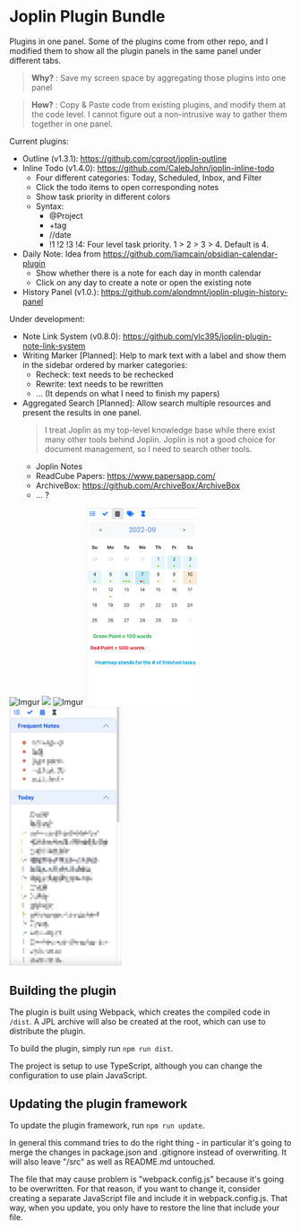 # Joplin Plugin Bundle

Plugins in one panel. Some of the plugins come from other repo, and I modified them to show all the plugin panels in the same panel under different tabs.

> **Why?** : Save my screen space by aggregating those plugins into one panel

> **How?** : Copy & Paste code from existing plugins, and modify them at the code level. I cannot figure out a non-intrusive way to gather them together in one panel.

Current plugins:

* Outline (v1.3.1): https://github.com/cqroot/joplin-outline
* Inline Todo (v1.4.0): https://github.com/CalebJohn/joplin-inline-todo
  * Four different categories: Today, Scheduled, Inbox, and Filter
  * Click the todo items to open corresponding notes
  * Show task priority in different colors
  * Syntax:
    * @Project
    * +tag
    * //date
    * !1 !2 !3 !4: Four level task priority. 1 > 2 > 3 > 4. Default is 4.
* Daily Note: Idea from https://github.com/liamcain/obsidian-calendar-plugin
  * Show whether there is a note for each day in month calendar
  * Click on any day to create a note or open the existing note
* History Panel (v1.0.): https://github.com/alondmnt/joplin-plugin-history-panel

Under development:

* Note Link System (v0.8.0): https://github.com/ylc395/joplin-plugin-note-link-system
* Writing Marker [Planned]: Help to mark text with a label and show them in the sidebar ordered by marker categories:
  * Recheck: text needs to be rechecked
  * Rewrite: text needs to be rewritten
  * ... (It depends on what I need to finish my papers)
* Aggregated Search [Planned]: Allow search multiple resources and present the results in one panel.
  > I treat Joplin as my top-level knowledge base while there exist many other tools behind Joplin. Joplin is not a good choice for document management, so I need to search other tools.
  * Joplin Notes
  * ReadCube Papers: https://www.papersapp.com/
  * ArchiveBox: https://github.com/ArchiveBox/ArchiveBox
  * ... ?

![Imgur](https://i.imgur.com/yfcsNDb.gif)
<img src="https://i.imgur.com/7cMUBOj.gif" width="200px"></img>
![Imgur](https://i.imgur.com/h7fP8iq.gif)
<img src="./screenshot/dailyNote.png" width="200px"></img>
<img src="./screenshot/history.png" width="200px"></img>

## Building the plugin

The plugin is built using Webpack, which creates the compiled code in `/dist`. A JPL archive will also be created at the root, which can use to distribute the plugin.

To build the plugin, simply run `npm run dist`.

The project is setup to use TypeScript, although you can change the configuration to use plain JavaScript.

## Updating the plugin framework

To update the plugin framework, run `npm run update`.

In general this command tries to do the right thing - in particular it's going to merge the changes in package.json and .gitignore instead of overwriting. It will also leave "/src" as well as README.md untouched.

The file that may cause problem is "webpack.config.js" because it's going to be overwritten. For that reason, if you want to change it, consider creating a separate JavaScript file and include it in webpack.config.js. That way, when you update, you only have to restore the line that include your file.
